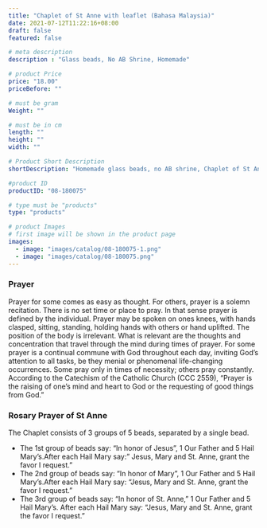 ```yaml
---
title: "Chaplet of St Anne with leaflet (Bahasa Malaysia)"
date: 2021-07-12T11:22:16+08:00
draft: false
featured: false

# meta description
description : "Glass beads, No AB Shrine, Homemade"

# product Price
price: "18.00"
priceBefore: ""

# must be gram
Weight: ""

# must be in cm
length: ""
height: ""
width: ""

# Product Short Description
shortDescription: "Homemade glass beads, no AB shrine, Chaplet of St Anne with Bahasa Malaysia prayer leaflet"

#product ID
productID: "08-180075"

# type must be "products"
type: "products"

# product Images
# first image will be shown in the product page
images:
  - image: "images/catalog/08-180075-1.png"
  - image: "images/catalog/08-180075.png"
---
```


### Prayer
Prayer for some comes as easy as thought. For others, prayer is a solemn recitation. There is no set time or place to pray. In that sense prayer is defined by the individual. Prayer may be spoken on ones knees, with hands clasped, sitting, standing, holding hands with others or hand uplifted. The position of the body is irrelevant. What is relevant are the thoughts and concentration that travel through the mind during times of prayer. For some prayer is a continual commune with God throughout each day, inviting God’s attention to all tasks, be they menial or phenomenal life-changing occurrences. Some pray only in times of necessity; others pray constantly. According to the Catechism of the Catholic Church (CCC 2559), “Prayer is the raising of one’s mind and heart to God or the requesting of good things from God.”

### Rosary Prayer of St Anne
The Chaplet consists of 3 groups of 5 beads, separated by a single bead.
- The 1st group of beads say: “In honor of Jesus”, 1 Our Father and 5 Hail Mary’s.After each Hail Mary say:” Jesus, Mary and St. Anne, grant the favor I request.”
- The 2nd group of beads say: “In honor of Mary”, 1 Our Father and 5 Hail Mary’s.After each Hail Mary say: “Jesus, Mary and St. Anne, grant the favor I request.”
- The 3rd group of beads say: “In honor of St. Anne,” 1 Our Father and 5 Hail Mary’s. After each Hail Mary say: “Jesus, Mary and St. Anne, grant the favor I request.”
